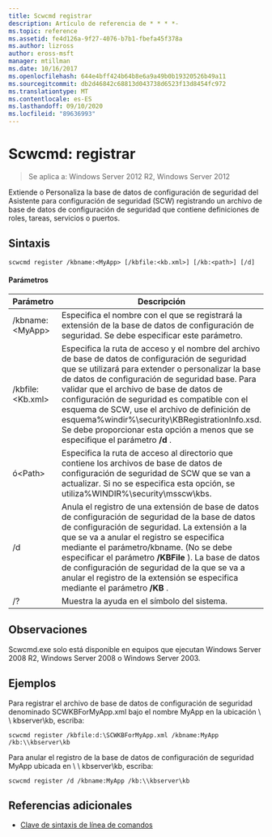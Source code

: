 ```yaml
---
title: Scwcmd registrar
description: Artículo de referencia de * * * *-
ms.topic: reference
ms.assetid: fe4d126a-9f27-4076-b7b1-fbefa45f378a
ms.author: lizross
author: eross-msft
manager: mtillman
ms.date: 10/16/2017
ms.openlocfilehash: 644e4bff424b64b8e6a9a49b0b19320526b49a11
ms.sourcegitcommit: db2d46842c68813d043738d6523f13d8454fc972
ms.translationtype: MT
ms.contentlocale: es-ES
ms.lasthandoff: 09/10/2020
ms.locfileid: "89636993"
---
```

# <a name="scwcmd-register"></a>Scwcmd: registrar

> Se aplica a: Windows Server 2012 R2, Windows Server 2012

Extiende o Personaliza la base de datos de configuración de seguridad del Asistente para configuración de seguridad (SCW) registrando un archivo de base de datos de configuración de seguridad que contiene definiciones de roles, tareas, servicios o puertos.

## <a name="syntax"></a>Sintaxis

```
scwcmd register /kbname:<MyApp> [/kbfile:<kb.xml>] [/kb:<path>] [/d]
```

#### <a name="parameters"></a>Parámetros

|Parámetro|Descripción|
|---------|-----------|
|/kbname:\<MyApp>|Especifica el nombre con el que se registrará la extensión de la base de datos de configuración de seguridad. Se debe especificar este parámetro.|
|/kbfile:\<Kb.xml>|Especifica la ruta de acceso y el nombre del archivo de base de datos de configuración de seguridad que se utilizará para extender o personalizar la base de datos de configuración de seguridad base. Para validar que el archivo de base de datos de configuración de seguridad es compatible con el esquema de SCW, use el archivo de definición de esquema%windir%\security\KBRegistrationInfo.xsd. Se debe proporcionar esta opción a menos que se especifique el parámetro **/d** .|
|ó\<Path>|Especifica la ruta de acceso al directorio que contiene los archivos de base de datos de configuración de seguridad de SCW que se van a actualizar. Si no se especifica esta opción, se utiliza%WINDIR%\security\msscw\kbs.|
|/d|Anula el registro de una extensión de base de datos de configuración de seguridad de la base de datos de configuración de seguridad. La extensión a la que se va a anular el registro se especifica mediante el parámetro/kbname. (No se debe especificar el parámetro **/KBFile** ). La base de datos de configuración de seguridad de la que se va a anular el registro de la extensión se especifica mediante el parámetro **/KB** .|
|/?|Muestra la ayuda en el símbolo del sistema.|

## <a name="remarks"></a>Observaciones

Scwcmd.exe solo está disponible en equipos que ejecutan Windows Server 2008 R2, Windows Server 2008 o Windows Server 2003.

## <a name="examples"></a>Ejemplos

Para registrar el archivo de base de datos de configuración de seguridad denominado SCWKBForMyApp.xml bajo el nombre MyApp en la ubicación \\ \\ kbserver\kb, escriba:
```
scwcmd register /kbfile:d:\SCWKBForMyApp.xml /kbname:MyApp /kb:\\kbserver\kb
```
Para anular el registro de la base de datos de configuración de seguridad MyApp ubicada en \\ \\ kbserver\kb, escriba:
```
scwcmd register /d /kbname:MyApp /kb:\\kbserver\kb
```

## <a name="additional-references"></a>Referencias adicionales

- [Clave de sintaxis de línea de comandos](command-line-syntax-key.md)